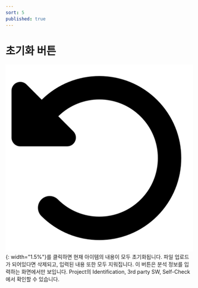 ```yaml
---
sort: 5
published: true
---
```


# 초기화 버튼
![ResetIcon](../../images/common/information_view_button/rotate-left-solid.png){: width="1.5%"}를 클릭하면 현재 아이템의 내용이 모두 초기화됩니다.
파일 업로드가 되어있다면 삭제되고, 입력된 내용 또한 모두 지워집니다.
이 버튼은 분석 정보를 입력하는 화면에서만 보입니다. Project의 Identification, 3rd party SW, Self-Check 에서 확인할 수 있습니다.
